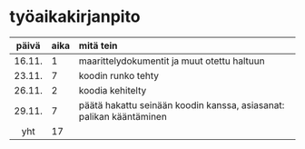 # työaikakirjanpito

| päivä | aika | mitä tein  |
| :----:|:-----| :-----|
| 16.11. | 1    | maarittelydokumentit ja muut otettu haltuun |
| 23.11. | 7    | koodin runko tehty |
| 26.11. | 2    | koodia kehitelty |
| 29.11. | 7    | päätä hakattu seinään koodin kanssa, asiasanat: palikan kääntäminen |
| yht   | 17   | | 
